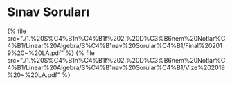 # Sınav Soruları

<!--Index-->

{% file src="./1.%20S%C4%B1n%C4%B1f%202.%20D%C3%B6nem%20Notlar%C4%B1/Linear%20Algebra/S%C4%B1nav%20Sorular%C4%B1/Final%202019%20~%20LA.pdf" %}
{% file src="./1.%20S%C4%B1n%C4%B1f%202.%20D%C3%B6nem%20Notlar%C4%B1/Linear%20Algebra/S%C4%B1nav%20Sorular%C4%B1/Vize%202019%20~%20LA.pdf" %}

<!--Index-->
